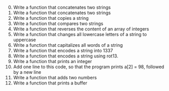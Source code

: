 0. Write a function that concatenates two strings
1. Write a function that concatenates two strings
2. Write a function that copies a string
3. Write a function that compares two strings
4. Write a function that reverses the content of an array of integers
5. Write a function that changes all lowercase letters of a string to uppercase
6. Write a function that capitalizes all words of a string
7. Write a function that encodes a string into 1337
8. Write a function that encodes a string using rot13.
9. Write a function that prints an integer
10. Add one line to this code, so that the program prints a[2] = 98, followed by a new line
11. Write a function that adds two numbers
12. Write a function that prints a buffer
